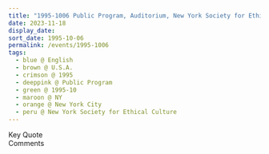 ```yaml
---
title: "1995-1006 Public Program, Auditorium, New York Society for Ethical Culture, 2 West 64th Street, Manhattan, New York City, NY, U.S.A."
date: 2023-11-18
display_date: 
sort_date: 1995-10-06
permalink: /events/1995-1006
tags:
  - blue @ English
  - brown @ U.S.A.
  - crimson @ 1995
  - deeppink @ Public Program
  - green @ 1995-10
  - maroon @ NY
  - orange @ New York City
  - peru @ New York Society for Ethical Culture
---
```


<wave-list>
  <list-title color="green" width="75">Key Quote</list-title>
  <list-item color="BlanchedAlmond"  width="200"></list-item>
  <list-item color="Lavender"></list-item>
  <list-item color="BlanchedAlmond"></list-item>
</wave-list>

<br>

<wave-list>
  <list-title color="green" width="75">Comments</list-title>
  <list-item color="BlanchedAlmond"  width="200"></list-item>
  <list-item color="Lavender"></list-item>
  <list-item color="BlanchedAlmond"></list-item>
</wave-list>